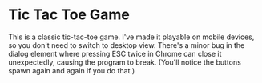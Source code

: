 # Tic Tac Toe Game
This is a classic tic-tac-toe game. I've made it playable on mobile devices, so you don't need to switch to desktop view. 
There's a minor bug in the dialog element where pressing ESC twice in Chrome can close it unexpectedly, 
causing the program to break. (You'll notice the buttons spawn again and again if you do that.)